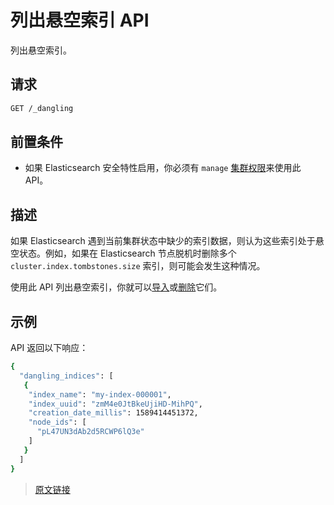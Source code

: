 # 列出悬空索引 API

列出悬空索引。

## 请求

```bash
GET /_dangling
```

## 前置条件

- 如果 Elasticsearch 安全特性启用，你必须有 `manage` [集群权限](/secure_the_elastic_statck/user_authorization/security_privileges?id=集群权限)来使用此 API。

## 描述

如果 Elasticsearch 遇到当前集群状态中缺少的索引数据，则认为这些索引处于悬空状态。例如，如果在 Elasticsearch 节点脱机时删除多个 `cluster.index.tombstones.size` 索引，则可能会发生这种情况。

使用此 API 列出悬空索引，你就可以[导入](/rest_apis/index_apis/import_dangling_index)或[删除](/rest_apis/index_apis/delete_dangling_index)它们。

## 示例

API 返回以下响应：

```bash
{
  "dangling_indices": [
   {
    "index_name": "my-index-000001",
    "index_uuid": "zmM4e0JtBkeUjiHD-MihPQ",
    "creation_date_millis": 1589414451372,
    "node_ids": [
      "pL47UN3dAb2d5RCWP6lQ3e"
    ]
   }
  ]
}
```

> [原文链接](https://www.elastic.co/guide/en/elasticsearch/reference/current/dangling-indices-list.html)
